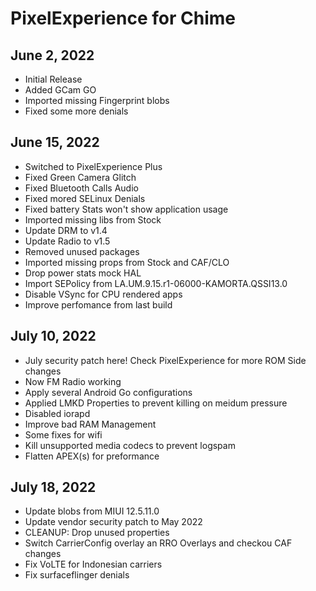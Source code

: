 # PixelExperience for Chime

## June 2, 2022
- Initial Release
- Added GCam GO
- Imported missing Fingerprint blobs
- Fixed some more denials

## June 15, 2022
- Switched to PixelExperience Plus
- Fixed Green Camera Glitch
- Fixed Bluetooth Calls Audio
- Fixed mored SELinux Denials
- Fixed battery Stats won't show application usage
- Imported missing libs from Stock
- Update DRM to v1.4
- Update Radio to v1.5
- Removed unused packages
- Imported missing props from Stock and CAF/CLO
- Drop power stats mock HAL
- Import SEPolicy from LA.UM.9.15.r1-06000-KAMORTA.QSSI13.0
- Disable VSync for CPU rendered apps 
- Improve perfomance from last build

## July 10, 2022
- July security patch here! Check PixelExperience for more ROM Side changes
- Now FM Radio working
- Apply several Android Go configurations
- Applied LMKD Properties to prevent killing on meidum pressure
- Disabled iorapd
- Improve bad RAM Management
- Some fixes for wifi
- Kill unsupported media codecs to prevent logspam
- Flatten APEX(s) for preformance

## July 18, 2022
- Update blobs from MIUI 12.5.11.0
- Update vendor security patch to May 2022
- CLEANUP: Drop unused properties
- Switch CarrierConfig overlay an RRO Overlays and checkou CAF changes
- Fix VoLTE for Indonesian carriers
- Fix surfaceflinger denials
